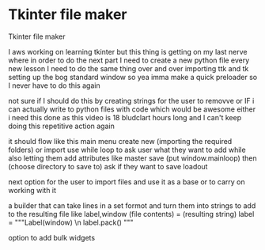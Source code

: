 # Tkinter file maker
 Tkinter file maker

I aws working on learning tkinter but this thing is getting on my last nerve where in order to do the next part I need 
to create a new python file every new lesson I need to do the same thing over and over importing ttk and tk setting up the bog standard
window so yea imma make a quick preloader so I never have to do this again

not sure if I should do this by creating strings for the user to removve or IF i can actually write to python files with
code which would be awesome  either i need this done as this video is 18 bludclart hours long and I can't keep doing
this repetitive action again

it should flow like this
main menu
create new (importing the required folders) or import
use while loop to ask user what they want to add while also letting them add attributes like master 
save (put window.mainloop) then (choose directory to save to)
ask if they want to save loadout


next 
option for the user to import files and use it as a base or to carry on working with it

a builder that can take lines in a set formot and turn them into strings to add to the resulting file like 
label,window (file contents) = (resulting string) label = """Label(window) \n label.pack() """ 

option to add bulk widgets 
